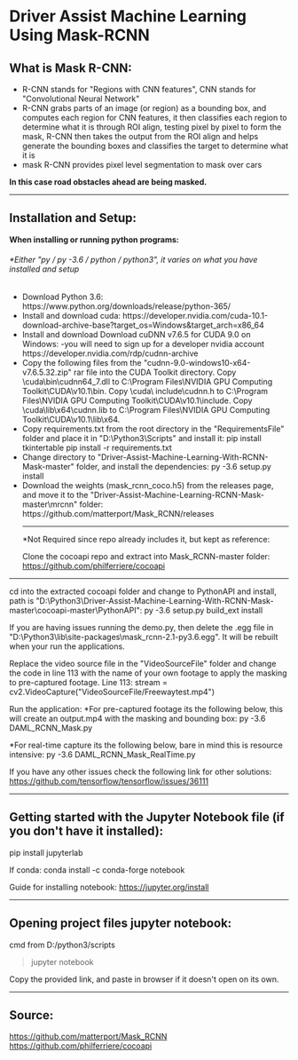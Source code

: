 # Driver Assist Machine Learning Using Mask-RCNN

## What is Mask R-CNN:

<ul>
 	<li> R-CNN stands for "Regions with CNN features", CNN stands for "Convolutional Neural Network" </li>
  <li> R-CNN grabs parts of an image (or region) as a bounding box, and computes each region for CNN features, it then classifies each region to determine what it is through ROI align, testing pixel by pixel to form the mask, R-CNN then takes the output from the ROI align and helps generate the bounding boxes and classifies the target to determine what it is </li>
<li> mask R-CNN provides pixel level segmentation to mask over cars </li>
</ul>

<strong> In this case road obstacles ahead are being masked. </strong>

<hr>

## Installation and Setup:

<strong> When installing or running python programs: </strong>

  <h6> *Either "py / py -3.6 / python / python3", it varies on what you have installed and setup </h6>
  
<ul>
<li> 
Download Python 3.6:
https://www.python.org/downloads/release/python-365/ </li>
 	
 <li> 
Install and download cuda:
https://developer.nvidia.com/cuda-10.1-download-archive-base?target_os=Windows&target_arch=x86_64 </li>
 
<li> 
Install and download Download cuDNN v7.6.5 for CUDA 9.0 on Windows: 
-you will need to sign up for a developer nvidia account
https://developer.nvidia.com/rdp/cudnn-archive 
</li>

<li> 
Copy the following files from the "cudnn-9.0-windows10-x64-v7.6.5.32.zip" rar file into the CUDA Toolkit directory.
Copy <installpath>\cuda\bin\cudnn64_7.dll to C:\Program Files\NVIDIA GPU Computing Toolkit\CUDA\v10.1\bin.
Copy <installpath>\cuda\ include\cudnn.h to C:\Program Files\NVIDIA GPU Computing Toolkit\CUDA\v10.1\include.
Copy <installpath>\cuda\lib\x64\cudnn.lib to C:\Program Files\NVIDIA GPU Computing Toolkit\CUDA\v10.1\lib\x64. 
 </li>

 <li> 
Copy requirements.txt from the root directory in the "RequirementsFile" folder and place it in "D:\Python3\Scripts" and install it:
pip install tkintertable
pip install -r requirements.txt 
</li>

 <li> 
Change directory to "Driver-Assist-Machine-Learning-With-RCNN-Mask-master" folder, and install the dependencies:
py -3.6 setup.py install
 </li>

<li> 
Download the weights (mask_rcnn_coco.h5) from the releases page, and move it to the "Driver-Assist-Machine-Learning-RCNN-Mask-master\mrcnn" folder:
https://github.com/matterport/Mask_RCNN/releases 
</li>

<hr>
*Not Required since repo already includes it, but kept as reference:

Clone the cocoapi repo and extract into Mask_RCNN-master folder:
https://github.com/philferriere/cocoapi

</ul>

<hr>

cd into the extracted cocoapi folder and change to PythonAPI and install, path is "D:\Python3\Driver-Assist-Machine-Learning-With-RCNN-Mask-master\cocoapi-master\PythonAPI":
py -3.6 setup.py build_ext install

If you are having issues running the demo.py, then delete the .egg file in "D:\Python3\lib\site-packages\mask_rcnn-2.1-py3.6.egg".
It will be rebuilt when your run the applications.

Replace the video source file in the "VideoSourceFile" folder and change the code in line 113 with the name of your own footage to apply the masking to pre-captured footage.
Line 113:  stream = cv2.VideoCapture("VideoSourceFile/Freewaytest.mp4")

Run the application:
*For pre-captured footage its the following below, this will create an output.mp4 with the masking and bounding box:
py -3.6 DAML_RCNN_Mask.py

*For real-time capture its the following below, bare in mind this is resource intensive:
py -3.6 DAML_RCNN_Mask_RealTime.py

If you have any other issues check the following link for other solutions:
https://github.com/tensorflow/tensorflow/issues/36111

<hr>

## Getting started with the Jupyter Notebook file (if you don't have it installed):

pip install jupyterlab

If conda:
conda install -c conda-forge notebook

Guide for installing notebook:
https://jupyter.org/install

<hr>

## Opening project files jupyter notebook:

cmd from D:/python3/scripts
> jupyter notebook

Copy the provided link, and paste in browser if it doesn't open on its own.

<hr>

## Source:

https://github.com/matterport/Mask_RCNN
https://github.com/philferriere/cocoapi

